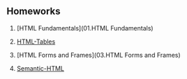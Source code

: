 ## Homeworks
01. [HTML Fundamentals](01.HTML Fundamentals)

02. [HTML-Tables](02.HTML-Tables)

03. [HTML Forms and Frames](03.HTML Forms and Frames)

04. [Semantic-HTML](04.Semantic-HTML)